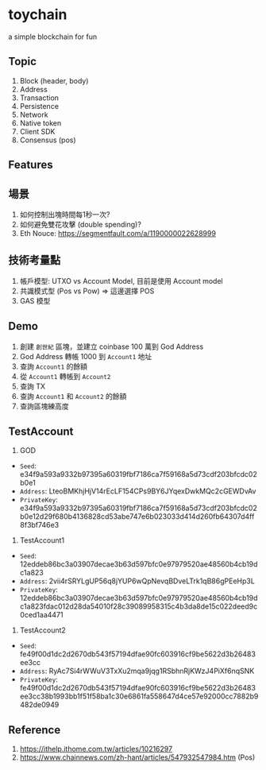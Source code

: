 # toychain

a simple blockchain for fun

## Topic

1. Block (header, body)
1. Address
1. Transaction
1. Persistence
1. Network
1. Native token
1. Client SDK
1. Consensus (pos)

## Features

## 場景

1. 如何控制出塊時間每1秒一次?
1. 如何避免雙花攻擊 (double spending)?
1. Eth Nouce: https://segmentfault.com/a/1190000022628999

## 技術考量點

1. 帳戶模型: UTXO vs Account Model, 目前是使用 Account model
1. 共識模式型 (Pos vs Pow) => 這邊選擇 POS
1. GAS 模型

## Demo

1. 創建 `創世紀` 區塊，並建立 coinbase 100 萬到 God Address
1. God Address 轉帳 1000 到 `Account1` 地址
1. 查詢 `Account1` 的餘額
1. 從 `Account1` 轉帳到 `Account2`
1. 查詢 TX
1. 查詢 `Account1` 和 `Account2` 的餘額
1. 查詢區塊練高度

## TestAccount

1. GOD

- `Seed`: e34f9a593a9332b97395a60319fbf7186ca7f59168a5d73cdf203bfcdc02b0e1
- `Address`: LteoBMKhjHjV14rEcLF154CPs9BY6JYqexDwkMQc2cGEWDvAv
- `PrivateKey`: e34f9a593a9332b97395a60319fbf7186ca7f59168a5d73cdf203bfcdc02b0e12d29f680b4136828cd53abe747e6b023033d414d260fb64307d4ff8f3bf746e3

1. TestAccount1

- `Seed`: 12eddeb86bc3a03907decae3b63d597bfc0e97979520ae48560b4cb19dc1a823
- `Address`: 2vii4rSRYLgUP56q8jYUP6wQpNevqBDveLTrk1qB86gPEeHp3L
- `PrivateKey`: 12eddeb86bc3a03907decae3b63d597bfc0e97979520ae48560b4cb19dc1a823fdac012d28da54010f28c39089958315c4b3da8de15c022deed9c0ced1aa4471

1. TestAccount2

- `Seed`: fe49f00d1dc2d2670db543f57194dfae90fc603916cf9be5622d3b26483ee3cc
- `Address`: RyAc7Si4rWWuV3TxXu2mqa9jqg1RSbhnRjKWzJ4PiXf6nqSNK
- `PrivateKey`: fe49f00d1dc2d2670db543f57194dfae90fc603916cf9be5622d3b26483ee3cc38b1993bb1f51f58ba1c30e6861fa558647d4ce57e92000cc7882b9482de0949

## Reference

1. https://ithelp.ithome.com.tw/articles/10216297
1. https://www.chainnews.com/zh-hant/articles/547932547984.htm (Pos)